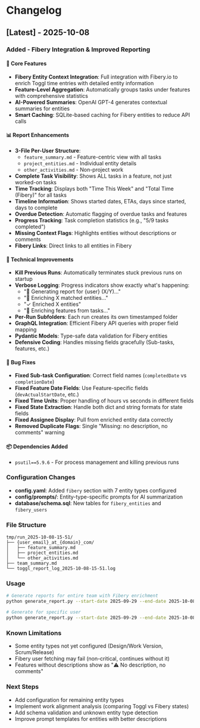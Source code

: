 # Changelog

## [Latest] - 2025-10-08

### Added - Fibery Integration & Improved Reporting

#### 🎯 Core Features
- **Fibery Entity Context Integration**: Full integration with Fibery.io to enrich Toggl time entries with detailed entity information
- **Feature-Level Aggregation**: Automatically groups tasks under features with comprehensive statistics
- **AI-Powered Summaries**: OpenAI GPT-4 generates contextual summaries for entities
- **Smart Caching**: SQLite-based caching for Fibery entities to reduce API calls

#### 📊 Report Enhancements
- **3-File Per-User Structure**:
  - `feature_summary.md` - Feature-centric view with all tasks
  - `project_entities.md` - Individual entity details
  - `other_activities.md` - Non-project work
- **Complete Task Visibility**: Shows ALL tasks in a feature, not just worked-on tasks
- **Time Tracking**: Displays both "Time This Week" and "Total Time (Fibery)" for all tasks
- **Timeline Information**: Shows started dates, ETAs, days since started, days to complete
- **Overdue Detection**: Automatic flagging of overdue tasks and features
- **Progress Tracking**: Task completion statistics (e.g., "5/9 tasks completed")
- **Missing Context Flags**: Highlights entities without descriptions or comments
- **Fibery Links**: Direct links to all entities in Fibery

#### 🔧 Technical Improvements
- **Kill Previous Runs**: Automatically terminates stuck previous runs on startup
- **Verbose Logging**: Progress indicators show exactly what's happening:
  - "📝 Generating report for {user} (X/Y)..."
  - "🔄 Enriching X matched entities..."
  - "✓ Enriched X entities"
  - "🎯 Enriching features from tasks..."
- **Per-Run Subfolders**: Each run creates its own timestamped folder
- **GraphQL Integration**: Efficient Fibery API queries with proper field mapping
- **Pydantic Models**: Type-safe data validation for Fibery entities
- **Defensive Coding**: Handles missing fields gracefully (Sub-tasks, features, etc.)

#### 🐛 Bug Fixes
- **Fixed Sub-task Configuration**: Correct field names (`completedDate` vs `completionDate`)
- **Fixed Feature Date Fields**: Use Feature-specific fields (`devActualStartDate`, etc.)
- **Fixed Time Units**: Proper handling of hours vs seconds in different fields
- **Fixed State Extraction**: Handle both dict and string formats for state fields
- **Fixed Assignee Display**: Pull from enriched entity data correctly
- **Removed Duplicate Flags**: Single "Missing: no description, no comments" warning

#### 📦 Dependencies Added
- `psutil==5.9.6` - For process management and killing previous runs

### Configuration Changes
- **config.yaml**: Added `fibery` section with 7 entity types configured
- **config/prompts/**: Entity-type-specific prompts for AI summarization
- **database/schema.sql**: New tables for `fibery_entities` and `fibery_users`

### File Structure
```
tmp/run_2025-10-08-15-51/
├── {user_email}_at_{domain}_com/
│   ├── feature_summary.md
│   ├── project_entities.md
│   └── other_activities.md
├── team_summary.md
└── toggl_report_log_2025-10-08-15-51.log
```

### Usage
```bash
# Generate reports for entire team with Fibery enrichment
python generate_report.py --start-date 2025-09-29 --end-date 2025-10-08 --enrich-fibery

# Generate for specific user
python generate_report.py --start-date 2025-09-29 --end-date 2025-10-08 --enrich-fibery --users alex.akilin@wearevolt.com
```

### Known Limitations
- Some entity types not yet configured (Design/Work Version, Scrum/Release)
- Fibery user fetching may fail (non-critical, continues without it)
- Features without descriptions show as "⚠️ No description, no comments"

### Next Steps
- Add configuration for remaining entity types
- Implement work alignment analysis (comparing Toggl vs Fibery states)
- Add schema validation and unknown entity type detection
- Improve prompt templates for entities with better descriptions

